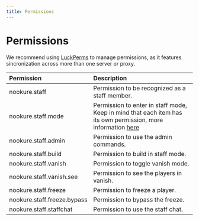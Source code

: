 ```yaml
---
title: Permissions
---
```


# Permissions

We recommend using [LuckPerms](https://https://luckperms.net/download) to manage permissions, as it features sincronization across more than one server or proxy.

| Permission                  | Description                                                                                                                                           |
| :-------------------------- | :---------------------------------------------------------------------------------------------------------------------------------------------------- |
| nookure.staff               | Permission to be recognized as a staff member.                                                                                                        |
| nookure.staff.mode          | Permission to enter in staff mode, Keep in mind that each item has its own permission, more information [here](/nkstaff/configuration.html#items-yml) |
| nookure.staff.admin         | Permission to use the admin commands.                                                                                                                 |
| nookure.staff.build         | Permission to build in staff mode.                                                                                                                    |
| nookure.staff.vanish        | Permission to toggle vanish mode.                                                                                                                     |
| nookure.staff.vanish.see    | Permission to see the players in vanish.                                                                                                              |
| nookure.staff.freeze        | Permission to freeze a player.                                                                                                                        |
| nookure.staff.freeze.bypass | Permission to bypass the freeze.                                                                                                                      |
| nookure.staff.staffchat     | Permission to use the staff chat.                                                                                                                     |
